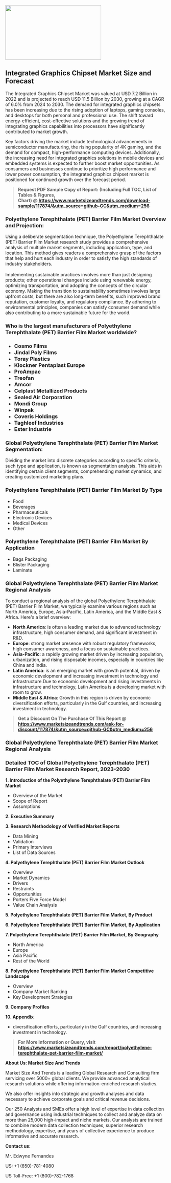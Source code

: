 <p><img class="alignnone size-medium wp-image-20088" src="https://ffe5etoiles.com/wp-content/uploads/2024/12/MST1-300x171.png" alt="" width="300" height="171" /></p><h2>Integrated Graphics Chipset Market Size and Forecast</h2><p>The Integrated Graphics Chipset Market was valued at USD 7.2 Billion in 2022 and is projected to reach USD 11.5 Billion by 2030, growing at a CAGR of 6.0% from 2024 to 2030. The demand for integrated graphics chipsets has been increasing due to the rising adoption of laptops, gaming consoles, and desktops for both personal and professional use. The shift toward energy-efficient, cost-effective solutions and the growing trend of integrating graphics capabilities into processors have significantly contributed to market growth.</p><p>Key factors driving the market include technological advancements in semiconductor manufacturing, the rising popularity of 4K gaming, and the demand for compact, high-performance computing devices. Additionally, the increasing need for integrated graphics solutions in mobile devices and embedded systems is expected to further boost market opportunities. As consumers and businesses continue to prioritize high performance and lower power consumption, the integrated graphics chipset market is positioned for continued growth over the forecast period.</p></p><blockquote id="" class=""><strong>Request PDF Sample Copy of Report: (Including Full TOC, List of Tables &amp; Figures, Chart)&nbsp;@&nbsp;<strong><a href="https://www.marketsizeandtrends.com/download-sample/117874/&utm_source=github-GC&utm_medium=256" target="_blank">https://www.marketsizeandtrends.com/download-sample/117874/&utm_source=github-GC&utm_medium=256</a></strong></strong></blockquote><h3 id="" class="">Polyethylene Terephthalate (PET) Barrier Film Market&nbsp;Overview and Projection:</h3><p id="" class="">Using a deliberate segmentation technique, the Polyethylene Terephthalate (PET) Barrier Film Market research study provides a comprehensive analysis of multiple market segments, including application, type, and location. This method gives readers a comprehensive grasp of the factors that help and hurt each industry in order to satisfy the high standards of industry stakeholders. <br /> <br />Implementing sustainable practices involves more than just designing products; other operational changes include using renewable energy, optimizing transportation, and adopting the concepts of the circular economy. Making the transition to sustainability sometimes involves large upfront costs, but there are also long-term benefits, such improved brand reputation, customer loyalty, and regulatory compliance. By adhering to environmental principles, companies can satisfy consumer demand while also contributing to a more sustainable future for the world.</p><h3 id="" class="">Who is the largest manufacturers of&nbsp;Polyethylene Terephthalate (PET) Barrier Film Market worldwide?</h3><h3 class=""><p><ul><li>Cosmo Films </li><li> Jindal Poly Films </li><li> Toray Plastics </li><li> Klockner Pentaplast Europe </li><li> ProAmpac </li><li> Treofan </li><li> Amcor </li><li> Celplast Metallized Products </li><li> Sealed Air Corporation </li><li> Mondi Group </li><li> Winpak </li><li> Coveris Holdings </li><li> Taghleef Industries </li><li> Ester Industrie</li></ul></p></h3><h3 id="" class="">Global&nbsp;Polyethylene Terephthalate (PET) Barrier Film Market Segmentation:</h3><p id="" class="">Dividing the market into discrete categories according to specific criteria, such type and application, is known as segmentation analysis. This aids in identifying certain client segments, comprehending market dynamics, and creating customized marketing plans.</p><h3 id="" class="">Polyethylene Terephthalate (PET) Barrier Film Market&nbsp;By Type</h3><p><p><ul><li>Food</li><li> Beverages</li><li> Pharmaceuticals</li><li> Electronic Devices</li><li> Medical Devices</li><li> Other</p></li></ul></p></p><h3 id="" class="">Polyethylene Terephthalate (PET) Barrier Film Market&nbsp;By Application</h3><p class=""><p><ul><li>Bags Packaging</li><li> Blister Packaging</li><li> Laminate</li></ul></p></p><h3 id="" class="">Global Polyethylene Terephthalate (PET) Barrier Film Market Regional Analysis</h3><p id="" class="">To conduct a regional analysis of the global Polyethylene Terephthalate (PET) Barrier Film Market, we typically examine various regions such as North America, Europe, Asia-Pacific, Latin America, and the Middle East &amp; Africa. Here's a brief overview:</p><ul><li><strong>North America</strong>: is often a leading market due to advanced technology infrastructure, high consumer demand, and significant investment in R&amp;D.</li><li><strong>Europe</strong>: strong market presence with robust regulatory frameworks, high consumer awareness, and a focus on sustainable practices.</li><li><strong>Asia-Pacific</strong>: a rapidly growing market driven by increasing population, urbanization, and rising disposable incomes, especially in countries like China and India.</li><li><strong>Latin America</strong>: is an emerging market with growth potential, driven by economic development and increasing investment in technology and infrastructure.Due to economic development and rising investments in infrastructure and technology, Latin America is a developing market with room to grow.</li><li><strong>Middle East &amp; Africa</strong>: Growth in this region is driven by economic diversification efforts, particularly in the Gulf countries, and increasing investment in technology.</li></ul><blockquote id="" class=""><strong>Get a Discount On The Purchase Of This Report @ <strong><a href="https://www.marketsizeandtrends.com/ask-for-discount/117874/&utm_source=github-GC&utm_medium=256" target="_blank">https://www.marketsizeandtrends.com/ask-for-discount/117874/&utm_source=github-GC&utm_medium=256</a></strong></strong></blockquote><h3 id="" class="">Global Polyethylene Terephthalate (PET) Barrier Film Market Regional Analysis</h3><h3 id="" class="">Detailed TOC of Global Polyethylene Terephthalate (PET) Barrier Film Market Research Report, 2023-2030</h3><p id="" class=""><strong>1. Introduction of the Polyethylene Terephthalate (PET) Barrier Film Market</strong></p><ul><li>Overview of the Market</li><li>Scope of Report</li><li>Assumptions</li></ul><p id="" class=""><strong>2. Executive Summary</strong></p><p id="" class=""><strong>3. Research Methodology of Verified Market Reports</strong></p><ul><li>Data Mining</li><li>Validation</li><li>Primary Interviews</li><li>List of Data Sources</li></ul><p id="" class=""><strong>4. Polyethylene Terephthalate (PET) Barrier Film Market Outlook</strong></p><ul><li>Overview</li><li>Market Dynamics</li><li>Drivers</li><li>Restraints</li><li>Opportunities</li><li>Porters Five Force Model</li><li>Value Chain Analysis</li></ul><p id="" class=""><strong>5. Polyethylene Terephthalate (PET) Barrier Film Market, By Product</strong></p><p id="" class=""><strong>6. Polyethylene Terephthalate (PET) Barrier Film Market, By Application</strong></p><p id="" class=""><strong>7. Polyethylene Terephthalate (PET) Barrier Film Market, By Geography</strong></p><ul><li>North America</li><li>Europe</li><li>Asia Pacific</li><li>Rest of the World</li></ul><p id="" class=""><strong>8. Polyethylene Terephthalate (PET) Barrier Film Market Competitive Landscape</strong></p><ul><li>Overview</li><li>Company Market Ranking</li><li>Key Development Strategies</li></ul><p id="" class=""><strong>9. Company Profiles</strong></p><p id="" class=""><strong>10. Appendix</strong></p><ul><li>diversification efforts, particularly in the Gulf countries, and increasing investment in technology.</li></ul><blockquote id="" class=""><strong>For More Information or Query, visit <strong><strong><a href="https://www.marketsizeandtrends.com/report/polyethylene-terephthalate-pet-barrier-film-market/" target="_blank">https://www.marketsizeandtrends.com/report/polyethylene-terephthalate-pet-barrier-film-market/</a></strong></strong></strong></blockquote><p id="" class=""><strong>About Us: Market Size And Trends</strong></p><p id="" class="">Market Size And Trends is a leading Global Research and Consulting firm servicing over 5000+ global clients. We provide advanced analytical research solutions while offering information-enriched research studies.</p><p id="" class="">We also offer insights into strategic and growth analyses and data necessary to achieve corporate goals and critical revenue decisions.</p><p id="" class="">Our 250 Analysts and SMEs offer a high level of expertise in data collection and governance using industrial techniques to collect and analyze data on more than 25,000 high-impact and niche markets. Our analysts are trained to combine modern data collection techniques, superior research methodology, expertise, and years of collective experience to produce informative and accurate research.</p><p id="" class=""><strong>Contact us:</strong></p><p id="" class="">Mr. Edwyne Fernandes</p><p id="" class="">US: +1 (650)-781-4080</p><p id="" class="">US Toll-Free: +1 (800)-782-1768</p>
